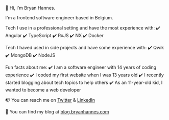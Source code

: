👋 Hi, I'm Bryan Hannes.

I'm a frontend software engineer based in Belgium. 

Tech I use in a professional setting and have the most experience with:
✔️ Angular
✔️ TypeScript
✔️ RxJS
✔️ NX
✔️ Docker

Tech I haved used in side projects and have some experience with:
✔️ Qwik
✔️ MongoDB
✔️ NodeJS

Fun facts about me:
✔️ I am a software engineer with 14 years of coding experience
✔️ I coded my first website when I was 13 years old
✔️ I recently started blogging about tech topics to help others
✔️ As an 11-year-old kid, I wanted to become a web developer


📭 You can reach me on <a href="https://twitter.com/BryanHannes" target="_blank">Twitter</a> & <a href="https://www.linkedin.com/in/bryan-hannes/" target="_blank">LinkedIn</a>

📑 You can find my blog at <a href="https://blog.bryanhannes.com/" target="_blank">blog.bryanhannes.com</a>
